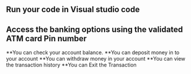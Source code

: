 ## Run your code in Visual studio code 
## Access the banking options using the validated ATM card Pin number
**You can check your account balance.
**You can deposit money in to your account
**You can withdraw money in your account
**You can view the transaction history
**You can Exit the Transaction
